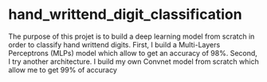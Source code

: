 # hand_writtend_digit_classification
The purpose of this projet is to build a deep learning model from scratch in order to classify hand writtend digits.
First, I build a Multi-Layers Perceptrons (MLPs) model which allow to get an accuracy of 98%.
Second, I try another architecture. I build my own Convnet model from scratch which allow me to get 99% of accuracy
